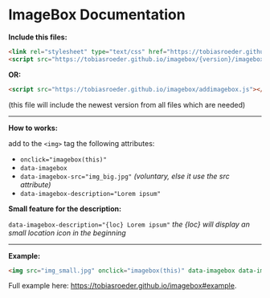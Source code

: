 # ImageBox Documentation

**Include this files:**
```html
<link rel="stylesheet" type="text/css" href="https://tobiasroeder.github.io/imagebox/{version}/imagebox.min.css">
<script src="https://tobiasroeder.github.io/imagebox/{version}/imagebox.min.js"></script>
```
**OR:**
```html
<script src="https://tobiasroeder.github.io/imagebox/addimagebox.js"></script>
```
(this file will include the newest version from all files which are needed)

---

**How to works:**

add to the `<img>` tag the following attributes:

- `onclick="imagebox(this)"`
- `data-imagebox`
- `data-imagebox-src="img_big.jpg"` _(voluntary, else it use the src attribute)_
- `data-imagebox-description="Lorem ipsum"`

**Small feature for the description:**

`data-imagebox-description="{loc} Lorem ipsum"` _the {loc} will display an small location icon in the beginning_

---

**Example:**
```html
<img src="img_small.jpg" onclick="imagebox(this)" data-imagebox data-imagebox-src="img_big.jpg" data-imagebox-description="Lorem ipsum">
```
Full example here: https://tobiasroeder.github.io/imagebox#example.
